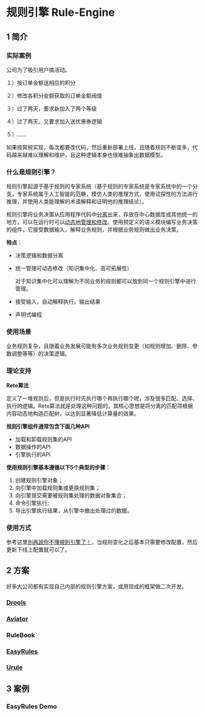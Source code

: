 # 规则引擎 Rule-Engine

## 1 简介

### 实际案例

公司为了吸引用户搞活动。

１）按订单金额送相应的积分

２）修改各积分金额获取的订单金额阀值

３）过了两天，要求新加入了两个等级

４）过了两天，又要求加入送优惠券逻辑

５）......

如果按常规实现，每次都要改代码，然后重新部署上线，且随着规则不断变多，代码越来越难以理解和维护，且这种逻辑本身也很难抽象出数据模型。

### 什么是规则引擎？

规则引擎起源于基于规则的专家系统（基于规则的专家系统是专家系统中的一个分支，专家系统属于人工智能的范畴，模仿人类的推理方式，使用试探性的方法进行推理，并使用人类能理解的术语解释和证明他的推理结论）。

规则引擎将业务决策从应用程序代码中<u>分离</u>出来，存放在中心数据库或其他统一的地方，可以在运行时可以<u>动态地管理和修改</u>。使用预定义的语义模块编写业务决策的组件，它接受数据输入，解释业务规则，并根据业务规则做出业务决策。 

**特点**：

+ 决策逻辑和数据分离

+ 统一管理可动态修改（知识集中化、高可拓展性）

  对于知识集中化可以理解为不同业务的规则都可以放到同一个规则引擎中进行管理。

+ 接受输入，自动解释执行，输出结果

+ 声明式编程

### 使用场景

业务规则复杂，且随着业务发展可能有多次业务规则变更（如规则增加、删除、参数调整等等）的决策逻辑。

### 理论支持

**Rete算法**

定义了一堆规则后，但是执行时先执行哪个再执行哪个呢，涉及很多匹配、选择、执行的逻辑。Rete算法就是处理这种问题的。其核心思想是将分离的匹配项根据内容动态地构造匹配树，以达到显著降低计算量的效果。

**规则引擎组件通常包含下面几种API**

- 加载和卸载规则集的API
- 数据操作的API
- 引擎执行的API

**使用规则引擎基本遵循以下5个典型的步骤**：

1. 创建规则引擎对象；
2. 向引擎中加载规则集或更换规则集；
3. 向引擎提交需要被规则集处理的数据对象集合；
4. 命令引擎执行;
5. 导出引擎执行结果，从引擎中撤出处理过的数据。

### 使用方式

参考这里[別再說你不懂規則引擎了！](https://www.gushiciku.cn/pl/gYJB/zh-tw)，当规则变化之后基本只需要修改配置，然后更新下线上配置就可以了。



## 2 方案

好多大公司都有实现自己内部的规则引擎方案，或用现成的框架做二次开发。

### [Drools](https://www.drools.org/)

### [Aviator](https://code.google.com/archive/p/aviator/)

### RuleBook

### [EasyRules](https://github.com/j-easy/easy-rules)

### [Urule](http://www.bstek.com/resources/doc/)



## 3 案例

### EasyRules Demo

